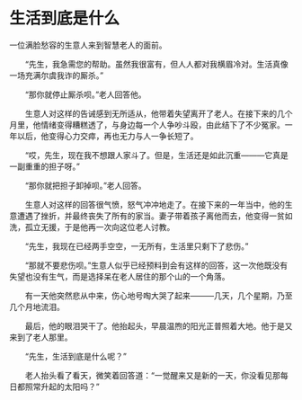 # 生活到底是什么
一位满脸愁容的生意人来到智慧老人的面前。 

　　“先生，我急需您的帮助。虽然我很富有，但人人都对我横眉冷对。生活真像一场充满尔虞我诈的厮杀。” 

　　“那你就停止厮杀呗。”老人回答他。 

　　生意人对这样的告诫感到无所适从，他带着失望离开了老人。在接下来的几个月里，他情绪变得糟糕透了，与身边每一个人争吵斗殴，由此结下了不少冤家。一年以后，他变得心力交瘁，再也无力与人一争长短了。 

　　“哎，先生，现在我不想跟人家斗了。但是，生活还是如此沉重———它真是一副重重的担子呀。” 

　　“那你就把担子卸掉呗。”老人回答。 

　　生意人对这样的回答很气愤，怒气冲冲地走了。在接下来的一年当中，他的生意遭遇了挫折，并最终丧失了所有的家当。妻子带着孩子离他而去，他变得一贫如洗，孤立无援，于是他再一次向这位老人讨教。 

　　“先生，我现在已经两手空空，一无所有，生活里只剩下了悲伤。” 

　　“那就不要悲伤呗。”生意人似乎已经预料到会有这样的回答，这一次他既没有失望也没有生气，而是选择呆在老人居住的那个山的一个角落。 

　　有一天他突然悲从中来，伤心地号啕大哭了起来———几天，几个星期，乃至几个月地流泪。 

　　最后，他的眼泪哭干了。他抬起头，早晨温煦的阳光正普照着大地。他于是又来到了老人那里。 

　　“先生，生活到底是什么呢？” 

　　老人抬头看了看天，微笑着回答道：“一觉醒来又是新的一天，你没看见那每日都照常升起的太阳吗？”
 
